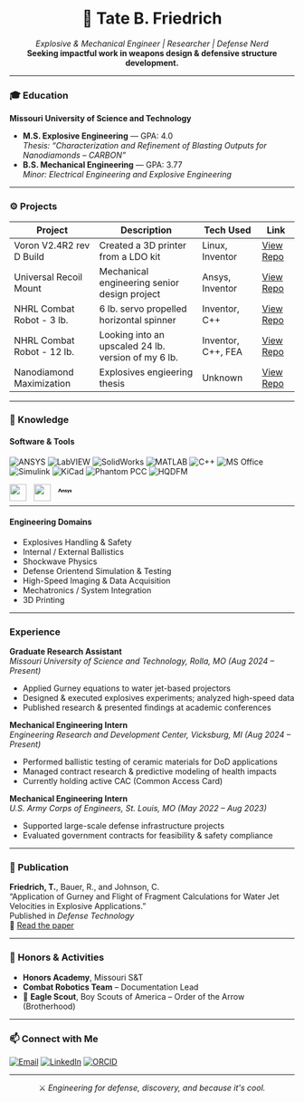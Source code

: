 <!-- GitHub README.md for Tate B. Friedrich -->

<h1 align="center">🧨 Tate B. Friedrich</h1>
<p align="center">
  <em>Explosive & Mechanical Engineer | Researcher | Defense Nerd</em><br>
  <strong>Seeking impactful work in weapons design & defensive structure development.</strong>
</p>

---

### 🎓 Education

**Missouri University of Science and Technology**  
- **M.S. Explosive Engineering** — GPA: 4.0  
  _Thesis: “Characterization and Refinement of Blasting Outputs for Nanodiamonds – CARBON”_  
- **B.S. Mechanical Engineering** — GPA: 3.77  
  _Minor: Electrical Engineering and Explosive Engineering_  

---

### ⚙️ Projects

<!-- Future project cards -->
| Project                    | Description                                                  | Tech Used            | Link                                                                 |
|----------------------------|--------------------------------------------------------------|----------------------|----------------------------------------------------------------------|
| Voron V2.4R2 rev D Build   | Created a 3D printer from a LDO kit                          | Linux, Inventor      | [View Repo](https://github.com/Tate-Friedrich/Project-Voron2.4)      |
| Universal Recoil Mount     | Mechanical engineering senior design project                 | Ansys, Inventor      | [View Repo](https://github.com/Tate-Friedrich/Project-MechSeniorProj)|
| NHRL Combat Robot - 3 lb.  | 6 lb. servo propelled horizontal spinner                     | Inventor, C++        | [View Repo](https://github.com/Tate-Friedrich/Project-NHRL.HW3lb)    |
| NHRL Combat Robot - 12 lb. | Looking into an upscaled 24 lb. version of my 6 lb.          | Inventor, C++, FEA   | [View Repo](https://github.com/Tate-Friedrich/Project-NHRL.HW12lb)   |
| Nanodiamond Maximization   | Explosives engieering thesis                                 | Unknown              | [View Repo](https://github.com/Tate-Friedrich/Project-ExpThesis)     |

---

### 🧠 Knowledge

#### Software & Tools
![ANSYS](https://img.shields.io/badge/ANSYS-FFC107?style=flat&logo=ansys&logoColor=black)
![LabVIEW](https://img.shields.io/badge/LabVIEW-FFB000?style=flat&logo=ni&logoColor=white)
![SolidWorks](https://img.shields.io/badge/SolidWorks-E2231A?style=flat&logo=solidworks&logoColor=white)
![MATLAB](https://img.shields.io/badge/MATLAB-0076A8?style=flat&logo=mathworks&logoColor=white)
![C++](https://img.shields.io/badge/C++-00599C?style=flat&logo=c%2B%2B&logoColor=white)
![MS Office](https://img.shields.io/badge/MS_Office-0078D4?style=flat&logo=microsoft-office&logoColor=white)
![Simulink](https://img.shields.io/badge/Simulink-FF6F00?style=flat&logo=mathworks&logoColor=white)
![KiCad](https://img.shields.io/badge/KiCad-314CB7?style=flat&logo=kicad&logoColor=white)
![Phantom PCC](https://img.shields.io/badge/Phantom_PCC-800080?style=flat&logo=camera)
![HQDFM](https://img.shields.io/badge/HQDFM-FF0000?style=flat&logo=code)

<svg width="24px" height="24px" viewBox="0 0 24 24" role="img" xmlns="http://www.w3.org/2000/svg"><title>Ansys icon</title><path d="M19.0424 10.089l-.993 2.4233-.9932-2.4233h-1.227l1.6066 3.921-.7039 1.7179h1.227l2.3104-5.639zm4.667 2.1272c-.1936-.1936-.5004-.3377-.9209-.4332l-.6984-.1599c-.1678-.0447-.2858-.0923-.3531-.143-.0673-.0506-.101-.1207-.101-.2101 0-.1232.0562-.2186.1683-.2859.112-.0673.2664-.101.4628-.101.426 0 .858.1513 1.2954.4542l.3362-.841c-.2241-.1627-.4767-.2886-.757-.3784a2.8304 2.8304 0 0 0-.8663-.1347c-.3476 0-.6576.0562-.9292.1683-.2724.112-.4826.2665-.631.4624-.1485.1964-.223.4237-.223.6814 0 .3254.0939.582.282.7696.1876.188.4806.3267.8789.4165l.673.1517c.2075.0447.3492.0954.4248.1512.076.0562.1136.1346.1136.2356 0 .1124-.0546.2007-.1639.2648-.1092.0645-.262.0966-.4584.0966-.2748 0-.5468-.042-.816-.1259-.2692-.0843-.5163-.2019-.7403-.3531l-.3366.8745c.23.1628.5032.2875.8204.3746.3167.0867.6655.1302 1.0471.1302.555 0 .991-.1136 1.3081-.3408.3167-.2273.4751-.5397.4751-.938-.0008-.331-.0974-.593-.2906-.7866zm-9.3815-.4332l-.698-.1599c-.1682-.0447-.2862-.0923-.3535-.143-.0669-.0506-.1006-.1207-.1006-.2101 0-.1232.0558-.2186.168-.2859.112-.0673.2664-.101.4627-.101.426 0 .858.1513 1.2955.4542l.3365-.841c-.2245-.1627-.4767-.2886-.757-.3784a2.8323 2.8323 0 0 0-.8663-.1347c-.348 0-.6576.0562-.9296.1683-.272.112-.4822.2665-.6306.4624-.1489.1964-.223.4237-.223.6814 0 .3254.0943.582.282.7696.1876.188.481.3267.8793.4165l.673.1517c.2075.0447.3488.0954.4248.1512.0756.0562.1137.1346.1137.2356 0 .1124-.0546.2007-.164.2648-.1092.0645-.2624.0966-.4584.0966-.2748 0-.5468-.042-.816-.1259-.2688-.0843-.5159-.2019-.7403-.3531l-.3362.8745c.2297.1628.5032.2875.82.3746.3167.0867.6659.1302 1.0471.1302.5551 0 .991-.1136 1.3081-.3408.3168-.2273.4751-.5397.4751-.938 0-.3305-.0966-.593-.2902-.7862-.1944-.194-.5012-.3381-.922-.4336zM9.823 9.9828c-.2918 0-.5539.059-.7863.1766-.2328.1176-.422.2886-.5677.5131v-.5887H7.2325v4.1301h1.27v-2.3133c0-.2803.08-.5048.24-.673.1595-.1683.3713-.2526.635-.2526.219 0 .3797.0645.4838.1936.1037.129.1556.3337.1556.614v2.431h1.27v-2.49c0-.5831-.1207-1.019-.3618-1.308-.2415-.2882-.6089-.4328-1.1022-.4328zM4.4334 8.4594l-.8176 1.9954 1.5381 3.7544h1.7262zm-.3726-.1873H2.4325L0 14.2091h1.6284z"/></svg>
<img align="left" atl="Java" width="30px" style="padding-right:10px" src="https://cdn.jsdelivr.net/gh/devicons/devicon@latest/icons/cplusplus/cplusplus-original.svg">
<img align="left" atl="Java" width="30px" style="padding-right:10px" src="https://cdn.jsdelivr.net/gh/devicons/devicon@latest/icons/matlab/matlab-original.svg">

---

#### Engineering Domains
- Explosives Handling & Safety
- Internal / External Ballistics
- Shockwave Physics
- Defense Orientend Simulation & Testing
- High-Speed Imaging & Data Acquisition  
- Mechatronics / System Integration
- 3D Printing

---

### Experience

**Graduate Research Assistant**  
_Missouri University of Science and Technology, Rolla, MO (Aug 2024 – Present)_  
- Applied Gurney equations to water jet-based projectors  
- Designed & executed explosives experiments; analyzed high-speed data  
- Published research & presented findings at academic conferences  

**Mechanical Engineering Intern**  
_Engineering Research and Development Center, Vicksburg, MI (Aug 2024 – Present)_  
- Performed ballistic testing of ceramic materials for DoD applications  
- Managed contract research & predictive modeling of health impacts  
- Currently holding active CAC (Common Access Card)  

**Mechanical Engineering Intern**  
_U.S. Army Corps of Engineers, St. Louis, MO (May 2022 – Aug 2023)_  
- Supported large-scale defense infrastructure projects  
- Evaluated government contracts for feasibility & safety compliance  

---

### 📄 Publication

**Friedrich, T.**, Bauer, R., and Johnson, C.  
“Application of Gurney and Flight of Fragment Calculations for Water Jet Velocities in Explosive Applications.”  
Published in _Defense Technology_  
📎 [Read the paper](https://doi.org/10.1016/j.dt.2025.03.010)

---

### 🏅 Honors & Activities

- **Honors Academy**, Missouri S&T  
- **Combat Robotics Team** – Documentation Lead  
- 🦅 **Eagle Scout**, Boy Scouts of America – Order of the Arrow (Brotherhood)

---

### 📫 Connect with Me

[![Email](https://img.shields.io/badge/Email-tateb.friedrich%40gmail.com-blue?style=flat&logo=gmail)](mailto:tateb.friedrich@gmail.com)
[![LinkedIn](https://img.shields.io/badge/LinkedIn-Tate%20Friedrich-blue?style=flat&logo=linkedin)](https://www.linkedin.com/in/tate-friedrich-835b1321b)
[![ORCID](https://img.shields.io/badge/ORCID-0009--0003--1121--5728-green?style=flat&logo=orcid)](https://orcid.org/0009-0003-1121-5728)

---


<p align="center">
  ⚔️ <em>Engineering for defense, discovery, and because it's cool.</em>  
</p>
